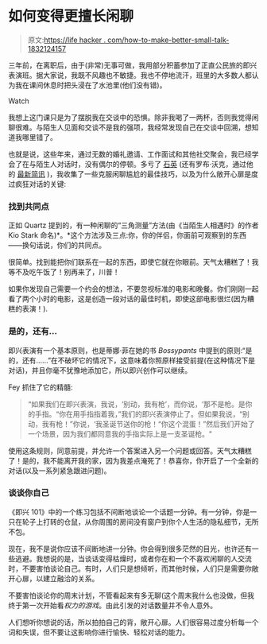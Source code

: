 # 如何变得更擅长闲聊

> 原文:[https://life hacker . com/how-to-make-better-small-talk-1832124157](https://lifehacker.com/how-to-make-better-small-talk-1832124157)

三年前，在离职后，由于(非常)无事可做，我用部分积蓄参加了正直公民旅的即兴表演班。据大家说，我既不风趣也不敏捷。我也不停地流汗，班里的大多数人都认为我在课间休息时把头浸在了水池里(他们没有错)。

Watch

我想上这门课只是为了摆脱我在交谈中的恐惧。除非我喝了一两杯，否则我觉得闲聊很难。与陌生人见面和交谈不是我的强项，我经常发现自己在交谈中回溯，想知道我哪里错了。

也就是说，这些年来，通过无数的婚礼邀请、工作面试和其他社交聚会，我已经学会了在与陌生人对话时，没有偶尔的停顿。多亏了 [石英](https://qz.com/emails/quartz-obsession/1528896/) (还有罗布·沃克，通过他的 [最新简讯](https://tinyletter.com/RobWalker/letters/the-art-of-noticing-no-7-schedule-some-deep-work-time-and-make-better-small-talk) )，我收集了一些克服闲聊尴尬的最佳技巧，以及为什么敞开心扉是度过疯狂对话的关键:

### 找到共同点

正如 Quartz 提到的，有一种闲聊的“三角测量”方法(由《当陌生人相遇时》的作者 Kio Stark 命名)*。*这个方法涉及三点:你，你的伴侣，你面前可观察到的东西——换句话说，你们的共同点。

很简单。找到能把你们联系在一起的东西，即使它就在你眼前。天气太糟糕了！我等不及吃午饭了！别再来了，川普！

如果你发现自己需要一个约会的想法，不要忽视标准的电影和晚餐。你们刚刚一起看了两个小时的电影，这是创造一段对话的最佳时机，即使这部电影很烂(因为糟糕的表演！).

### 是的，还有...

即兴表演有一个基本原则，也是蒂娜·菲在她的书 *Bossypants* 中提到的原则:“是的，还有……”在不破坏它的情况下，这意味着你照原样接受前提(在这种情况下是对话)，并且你毫不犹豫地添加它，所以即兴创作可以继续。

Fey 抓住了它的精髓:

> “如果我们在即兴表演，我说，‘别动，我有枪’，而你说，‘那不是枪。是你的手指。“你在用手指指着我，”我们的即兴表演停止了。但如果我说，“别动，我有枪！”你说，‘我圣诞节送你的枪！“你这个混蛋！”然后我们开始了一个场景，因为我们都同意我的手指实际上是一支圣诞枪。"

使用这条规则，同意前提，并允许一个答案进入另一个问题或回答。天气太糟糕了！是的，我不能离开我的家，因为我差点淹死了！恭喜你，你开启了一个全新的对话(以及一系列紧急跟进问题)。

### 谈谈你自己

《即兴 101》中的一个练习包括不间断地谈论一个话题一分钟。有一分钟，你是一只在轮子上打转的仓鼠，从你周围的房间没有窗户到你个人生活的隐私细节，无所不包。

现在，我不是说你应该不间断地讲一分钟。你会得到很多茫然的目光，也许还有一些逃避。我想说的是，当谈话变得枯燥时，或者你在和一个不喜欢闲聊的人交流时，不要害怕谈论自己。有时，人们只是想倾听，而其他时候，人们只是需要你敞开心扉，以建立融洽的关系。

不要害怕谈论你的周末计划，不管看起来有多无聊(这个周末我什么也没做，但我终于第一次开始看*权力的游戏*。由此引发的对话数量并不令人意外。

人们想听你想说的话，所以拍拍自己的背，敞开心扉。人们很容易过度分析每一个词和失误，但不要让这影响你进行愉快、轻松对话的能力。